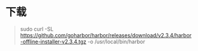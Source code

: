 # 下载

> sudo curl -SL https://github.com/goharbor/harbor/releases/download/v2.3.4/harbor-offline-installer-v2.3.4.tgz -o /usr/local/bin/harbor


###